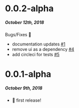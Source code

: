 # 0.0.2-alpha

##### October 12th, 2018

Bugs/Fixes :bug:

- documentation updates [#1]
- remove ui as a dependency [#4]
- add circleci for tests [#5]

# 0.0.1-alpha

##### October 9th, 2018

- :tada: first release!


[#1]: https://github.com/radiant-maxar/maprules/issues/1
[#4]: https://github.com/radiant-maxar/maprules/issues/4
[#5]: https://github.com/radiant-maxar/maprules/issues/5

